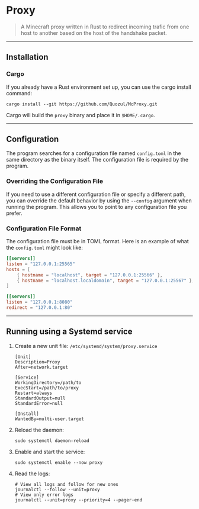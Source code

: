 # Proxy

> A Minecraft proxy written in Rust to redirect incoming trafic from one host to another based on the host of the
> handshake packet.

---

## Installation

### Cargo

If you already have a Rust environment set up, you can use the cargo install command:

```shell
cargo install --git https://github.com/Quozul/McProxy.git
```

Cargo will build the `proxy` binary and place it in `$HOME/.cargo`.

---

## Configuration

The program searches for a configuration file named `config.toml` in the same directory as the binary itself. The
configuration file is required by the program.

### Overriding the Configuration File

If you need to use a different configuration file or specify a different path, you can override the default behavior by
using the `--config` argument when running the program. This allows you to point to any configuration file you prefer.

### Configuration File Format

The configuration file must be in TOML format. Here is an example of what the `config.toml` might look like:

```toml
[[servers]]
listen = "127.0.0.1:25565"
hosts = [
    { hostname = "localhost", target = "127.0.0.1:25566" },
    { hostname = "localhost.localdomain", target = "127.0.0.1:25567" },
]

[[servers]]
listen = "127.0.0.1:8080"
redirect = "127.0.0.1:80"
```

---

## Running using a Systemd service

1. Create a new unit file: `/etc/systemd/system/proxy.service`
   ```
   [Unit]
   Description=Proxy
   After=network.target

   [Service]
   WorkingDirectory=/path/to
   ExecStart=/path/to/proxy
   Restart=always
   StandardOutput=null
   StandardError=null

   [Install]
   WantedBy=multi-user.target
   ```
2. Reload the daemon:
   ```shell
   sudo systemctl daemon-reload
   ```
3. Enable and start the service:
   ```shell
   sudo systemctl enable --now proxy
   ```
4. Read the logs:
   ```shell
   # View all logs and follow for new ones
   journalctl --follow --unit=proxy
   # View only error logs
   journalctl --unit=proxy --priority=4 --pager-end
   ```
